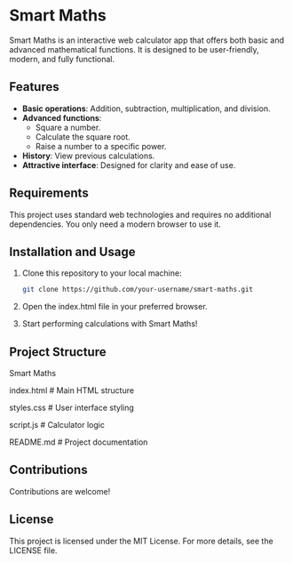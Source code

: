 # Smart Maths

Smart Maths is an interactive web calculator app that offers both basic and advanced mathematical functions. It is designed to be user-friendly, modern, and fully functional.

## Features

- **Basic operations**: Addition, subtraction, multiplication, and division.
- **Advanced functions**:  
  - Square a number.  
  - Calculate the square root.    
  - Raise a number to a specific power.
- **History**: View previous calculations.
- **Attractive interface**: Designed for clarity and ease of use.

## Requirements

This project uses standard web technologies and requires no additional dependencies. You only need a modern browser to use it.

## Installation and Usage

1. Clone this repository to your local machine:
   ```bash
   git clone https://github.com/your-username/smart-maths.git

2. Open the index.html file in your preferred browser.

3. Start performing calculations with Smart Maths!

## Project Structure

Smart Maths

index.html       # Main HTML structure

styles.css       # User interface styling

script.js        # Calculator logic

README.md        # Project documentation

## Contributions

Contributions are welcome!

## License

This project is licensed under the MIT License. For more details, see the LICENSE file.
